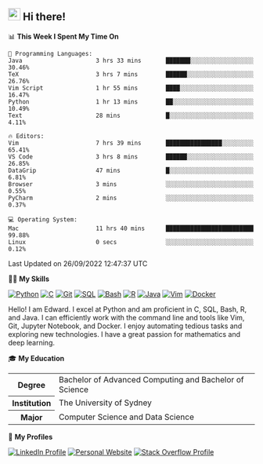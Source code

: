 ## <a href="#"><img src="https://media.giphy.com/media/hvRJCLFzcasrR4ia7z/giphy.gif" width="25px" height="25px"></a> Hi there!

<!--START_SECTION:waka-->
📊 **This Week I Spent My Time On** 

```text
💬 Programming Languages: 
Java                     3 hrs 33 mins       ███████░░░░░░░░░░░░░░░░░░   30.46% 
TeX                      3 hrs 7 mins        ██████░░░░░░░░░░░░░░░░░░░   26.76% 
Vim Script               1 hr 55 mins        ████░░░░░░░░░░░░░░░░░░░░░   16.47% 
Python                   1 hr 13 mins        ██░░░░░░░░░░░░░░░░░░░░░░░   10.49% 
Text                     28 mins             █░░░░░░░░░░░░░░░░░░░░░░░░   4.11%

🔥 Editors: 
Vim                      7 hrs 39 mins       ████████████████░░░░░░░░░   65.41% 
VS Code                  3 hrs 8 mins        ██████░░░░░░░░░░░░░░░░░░░   26.85% 
DataGrip                 47 mins             █░░░░░░░░░░░░░░░░░░░░░░░░   6.81% 
Browser                  3 mins              ░░░░░░░░░░░░░░░░░░░░░░░░░   0.55% 
PyCharm                  2 mins              ░░░░░░░░░░░░░░░░░░░░░░░░░   0.37%

💻 Operating System: 
Mac                      11 hrs 40 mins      █████████████████████████   99.88% 
Linux                    0 secs              ░░░░░░░░░░░░░░░░░░░░░░░░░   0.12%

```


 Last Updated on 26/09/2022 12:47:37 UTC
<!--END_SECTION:waka-->

💪🏻 **My Skills**

[![Python](https://img.shields.io/badge/-Python-yellow?style=flat-square&logo=Python)](#)
[![C     ](https://img.shields.io/badge/-C-blue?style=flat-square&logo=C)](#)
[![Git   ](https://img.shields.io/badge/-Git-grey?style=flat-square&logo=Git)](#)
[![SQL   ](https://img.shields.io/badge/-SQL-grey?style=flat-square&logo=SQLite)](#)
[![Bash  ](https://img.shields.io/badge/-Bash-grey?style=flat-square&logo=GNU-Bash)](#)
[![R     ](https://img.shields.io/badge/-R-grey?style=flat-square&logo=R)](#)
[![Java  ](https://img.shields.io/badge/-Java-grey?style=flat-square&logo=OpenJDK)](#)
[![Vim   ](https://img.shields.io/badge/-Vim-grey?style=flat-square&logo=Vim)](#)
[![Docker](https://img.shields.io/badge/-Docker-grey?style=flat-square&logo=Docker)](#)

Hello! I am Edward. I excel at Python and am proficient in C, SQL, Bash, R, and
Java. I can efficiently work with the command line and tools like Vim, Git,
Jupyter Notebook, and Docker. I enjoy automating tedious tasks and exploring new
technologies. I have a great passion for mathematics and deep learning.

🎓 **My Education**

<table>
<tr>
    <th>Degree</th>
    <td>Bachelor of Advanced Computing and Bachelor of Science</td>
</tr>
<tr>
    <th>Institution</th>
    <td>The University of Sydney</td>
</tr>
<tr>
    <th>Major</th>
    <td>Computer Science and Data Science</td>
</tr>
</table>

🔗 **My Profiles**

[![LinkedIn Profile](https://img.shields.io/badge/-LinkedIn-blue?style=social&logo=LinkedIn)](https://www.linkedin.com/in/ziao-ji)
[![Personal Website](https://img.shields.io/badge/-Personal%20Website-blue?style=social&logo=Bootstrap)](https://jiziao.works)
[![Stack Overflow Profile](https://img.shields.io/badge/-Stack%20Overflow-blue?style=social&logo=StackOverflow)](https://stackoverflow.com/users/11658924/spearandshield)
